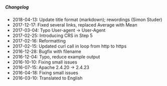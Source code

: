 ##### Changelog

* 2018-04-13: Update title format (markdown); rewordings (Simon Studer)
* 2017-12-17: Fixed several links, replaced Average with Mean
* 2017-03-04: Typo User-agent -> User-Agent
* 2017-02-25: Introducing CRS in Step 5
* 2017-02-16: Reformatting
* 2017-02-15: Updated curl call in loop from http to https
* 2016-12-28: Bugfix with filename
* 2016-12-04: Typo, reduce example output
* 2016-10-10: Fixing small issues
* 2016-07-15: Apache 2.4.20 -> 2.4.23
* 2016-04-18: Fixing small issues
* 2016-03-10: Translated to English

